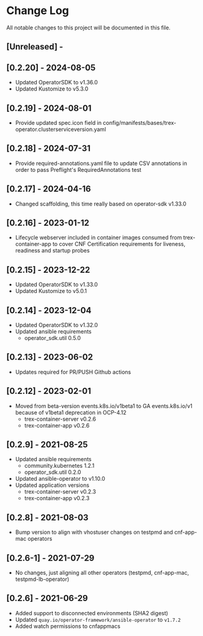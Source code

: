 # Change Log

All notable changes to this project will be documented in this file.

## [Unreleased] -

## [0.2.20] - 2024-08-05

- Updated OperatorSDK to v1.36.0
- Updated Kustomize to v5.3.0

## [0.2.19] - 2024-08-01

- Provide updated spec.icon field in config/manifests/bases/trex-operator.clusterserviceversion.yaml

## [0.2.18] - 2024-07-31

- Provide required-annotations.yaml file to update CSV annotations in order to pass Preflight's RequiredAnnotations test

## [0.2.17] - 2024-04-16

- Changed scaffolding, this time really based on operator-sdk v1.33.0

## [0.2.16] - 2023-01-12

- Lifecycle webserver included in container images consumed from trex-container-app to cover CNF Certification requirements for liveness, readiness and startup probes

## [0.2.15] - 2023-12-22

- Updated OperatorSDK to v1.33.0
- Updated Kustomize to v5.0.1

## [0.2.14] - 2023-12-04

- Updated OperatorSDK to v1.32.0
- Updated ansible requirements
  - operator_sdk.util 0.5.0

## [0.2.13] - 2023-06-02

- Updates required for PR/PUSH Github actions

## [0.2.12] - 2023-02-01

- Moved from beta-version events.k8s.io/v1beta1 to GA events.k8s.io/v1 because of v1beta1 deprecation in OCP-4.12
  - trex-container-server v0.2.6
  - trex-container-app v0.2.6

## [0.2.9] - 2021-08-25

- Updated ansible requirements
  - community.kubernetes 1.2.1
  - operator_sdk.util 0.2.0
- Updated ansible-operator  to v1.10.0
- Updated application versions
  - trex-container-server v0.2.3
  - trex-container-app v0.2.3
## [0.2.8] - 2021-08-03

- Bump version to align with vhostuser changes on testpmd and cnf-app-mac operators

## [0.2.6-1] - 2021-07-29

- No changes, just aligning all other operators (testpmd, cnf-app-mac, testpmd-lb-operator)

## [0.2.6] - 2021-06-29

- Added support to disconnected environments (SHA2 digest)
- Updated `quay.io/operator-framework/ansible-operator` to `v1.7.2`
- Added watch permissions to cnfappmacs
